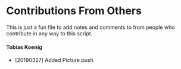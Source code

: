 # Contributions From Others
This is just a fun file to add notes and comments to from people who contribute in any way to this script.

#### Tobias Koenig
- [20190327] Added Picture push
